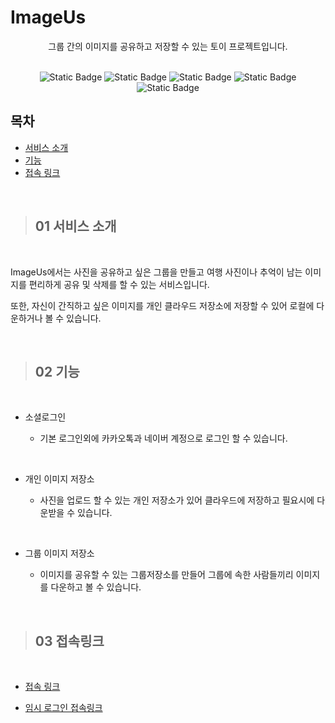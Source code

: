 # ImageUs

<div align="center">

그룹 간의 이미지를 공유하고 저장할 수 있는 토이 프로젝트입니다.

</div>

<br />

<div align="center">
    <img alt="Static Badge" src="https://img.shields.io/badge/React-%2361DAFB?style=flat&logo=React&logoColor=white&labelColor=%2361DAFB">
    <img alt="Static Badge" src="https://img.shields.io/badge/Next.js-white?style=flat&logo=Next.js&logoColor=%23000000&labelColor=white">
    <img alt="Static Badge" src="https://img.shields.io/badge/SWR-white?style=flat&logo=SWR&logoColor=%23000000&labelColor=white">
    <img alt="Static Badge" src="https://img.shields.io/badge/TypeScript-%233178C6?style=flat&logo=TypeScript&logoColor=white&labelColor=%233178C6">
    <img alt="Static Badge" src="https://img.shields.io/badge/Emotion-%23DB7093?style=flat&labelColor=%23DB7093">
</div>

## 목차

-   [서비스 소개](#01-서비스-소개)
-   [기능](#02-기능)
-   [접속 링크](#03-접속링크)

<br/>

> ## 01 서비스 소개

<br/>

ImageUs에서는 사진을 공유하고 싶은 그룹을 만들고 여행 사진이나 추억이 남는 이미지를 편리하게 공유 및 삭제를 할 수 있는 서비스입니다.

또한, 자신이 간직하고 싶은 이미지를 개인 클라우드 저장소에 저장할 수 있어 로컬에 다운하거나 볼 수 있습니다.

<br/>

> ## 02 기능

<br />

-   소셜로그인

    -   기본 로그인외에 카카오톡과 네이버 계정으로 로그인 할 수 있습니다.

<br/>

-   개인 이미지 저장소

    -   사진을 업로드 할 수 있는 개인 저장소가 있어 클라우드에 저장하고 필요시에 다운받을 수 있습니다.

<br/>

-   그룹 이미지 저장소

    -   이미지를 공유할 수 있는 그룹저장소를 만들어 그룹에 속한 사람들끼리 이미지를 다운하고 볼 수 있습니다.

<br/>

> ## 03 접속링크

<br />

-   [접속 링크](https://hunee.site)

-   [임시 로그인 접속링크](https://hunee.site/login?email=test1@test.com&password=testuser1)
